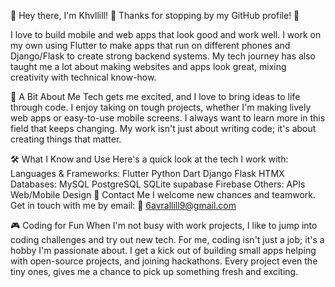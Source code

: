 👋 Hey there, I'm Khvllill!
🌟 Thanks for stopping by my GitHub profile! 🌟

I love to build mobile and web apps that look good and work well. I work on my own using Flutter to make apps that run on different phones and Django/Flask to create strong backend systems. My tech journey has also taught me a lot about making websites and apps look great, mixing creativity with technical know-how.

🚀 A Bit About Me
Tech gets me excited, and I love to bring ideas to life through code. I enjoy taking on tough projects, whether I'm making lively web apps or easy-to-use mobile screens. I always want to learn more in this field that keeps changing. My work isn't just about writing code; it's about creating things that matter.

🛠️ What I Know and Use
Here's a quick look at the tech I work with:
Languages & Frameworks:
Flutter
Python
Dart
Django
Flask
HTMX
Databases:
MySQL
PostgreSQL
SQLite
supabase
Firebase
Others:
APIs
Web/Mobile Design
💌 Contact Me
I welcome new chances and teamwork. Get in touch with me by email:
📧 6avrallill9@gmail.com

🎮 Coding for Fun 
When I'm not busy with work projects, I like to jump into coding challenges and try out new tech. For me, coding isn't just a job; it's a hobby I'm passionate about. I get a kick out of building small apps helping with open-source projects, and joining hackathons. Every project even the tiny ones, gives me a chance to pick up something fresh and exciting.
